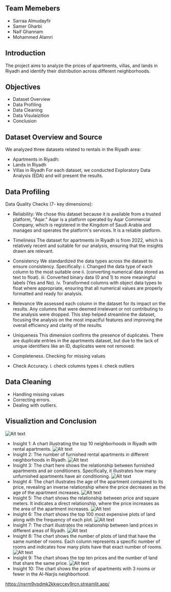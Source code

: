 ## Team Memebers 
- Sarraa Almudayfir 
- Samer Gharbi
- Naif Ghannam
- Mohammed Alamri

## Introduction
The project aims to analyze the prices of apartments, villas, and lands in Riyadh and identify their distribution across different neighborhoods.

## Objectives
- Dataset Overview
- Data Profiling
- Data Cleaning
- Data Visulaizition
- Conclusion

## Dataset Overview and Source
We analyzed three datasets related to rentals in the Riyadh area:
- Apartments in Riyadh:
- Lands in Riyadh
- Villas in Riyadh
For each dataset, we conducted Exploratory Data Analysis (EDA) and will present the results.

## Data Profiling
Data Quality Checks (7- key dimensions):

- Reliability:
We chose this dataset because it is available from a trusted platform, "Aqar." Aqar is a platform operated by Aqar Commercial Company, which is registered in the Kingdom of Saudi Arabia and manages and operates the platform's services. It is a reliable platform.

- Timeliness
The dataset for apartments in Riyadh is from 2022, which is relatively recent and suitable for our analysis, ensuring that the insights drawn are relevant.

- Consistency
We standardized the data types across the dataset to ensure consistency. Specifically:
i. Changed the data type of each column to the most suitable one 
ii. (converting numerical data stored as text to float).
iii. Converted binary data (0 and 1) to more meaningful labels (Yes and No).
iv. Transformed columns with object data types to float where appropriate, ensuring that all numerical values are properly formatted and ready for analysis.

- Relevance
We assessed each column in the dataset for its impact on the results. Any columns that were deemed irrelevant or not contributing to the analysis were dropped. 
This step helped streamline the dataset, focusing the analysis on the most impactful features and improving the overall efficiency and clarity of the results.

- Uniqueness
This dimension confirms the presence of duplicates. There are duplicate entries in the apartments dataset, but due to the lack of unique identifiers like an ID, duplicates were not removed.

- Completeness.
Checking for missing values 


- Check Accuracy.
i. check columns types
ii. check outliers


## Data Cleaning
- Handling missing values
- Correcting errors.
- Dealing with outliers.


## Visualiztion and Conclusion 
![Alt text](1.webp)
- Insight 1: A chart illustrating the top 10 neighborhoods in Riyadh with rental apartments.
![Alt text](2.webp)
- Insight 2: The number of furnished rental apartments in different neighborhoods in Riyadh.
![Alt text](3.webp)
- Insight 3: The chart here shows the relationship between furnished apartments and air conditioners. Specifically, it illustrates how many unfurnished apartments have air conditioning.
![Alt text](4.webp)
- Insight 4: The chart illustrates the age of the apartment compared to its price, revealing an inverse relationship where the price decreases as the age of the apartment increases.
![Alt text](5.webp)
- Insight 5: The chart shows the relationship between price and square meters. It indicates a direct relationship, where the price increases as the area of the apartment increases.
![Alt text](6.webp)
- Insight 6: The chart shows the top 100 most expensive plots of land along with the frequency of each plot.
![Alt text](7.webp)
- Insight 7: The chart illustrates the relationship between land prices in different areas of Riyadh.
![Alt text](8.webp)
- Insight 8: The chart shows the number of plots of land that have the same number of rooms. Each column represents a specific number of rooms and indicates how many plots have that exact number of rooms.
![Alt text](9.webp)
- Insight 9: The chart shows the top ten prices and the number of land that share the same price.
![Alt text](imge3.png)
- Insight 10: The chart shows the price of apartments with 3 rooms or fewer in the Al-Narjis neighborhood.


https://nsrm9vpdmk2kkwccev9rcn.streamlit.app/
